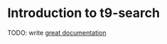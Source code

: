 # Introduction to t9-search

TODO: write [great documentation](http://jacobian.org/writing/what-to-write/)
